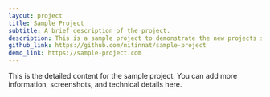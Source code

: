 ```yaml
---
layout: project
title: Sample Project
subtitle: A brief description of the project.
description: This is a sample project to demonstrate the new projects section.
github_link: https://github.com/nitinnat/sample-project
demo_link: https://sample-project.com
---
```


This is the detailed content for the sample project. You can add more information, screenshots, and technical details here.
